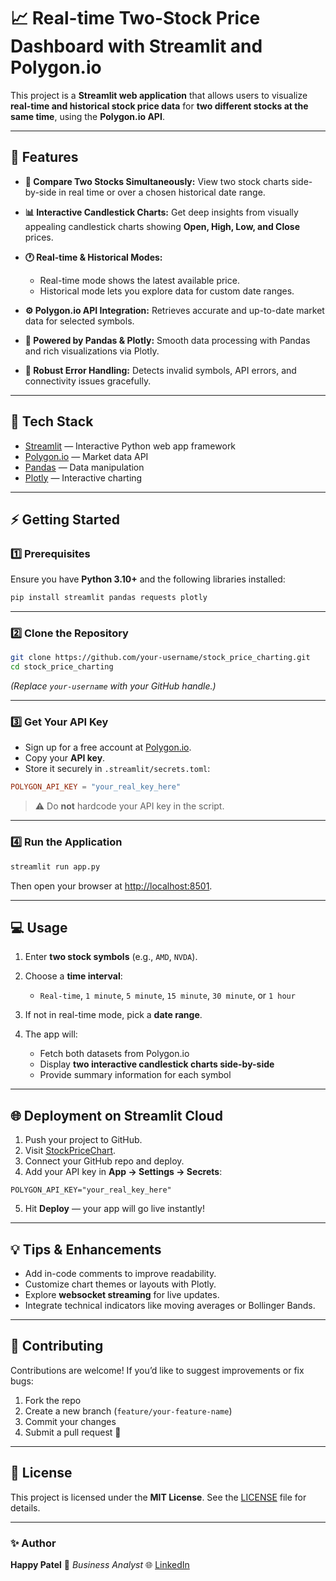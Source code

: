 

# 📈 Real-time Two-Stock Price Dashboard with Streamlit and Polygon.io

This project is a **Streamlit web application** that allows users to visualize **real-time and historical stock price data** for **two different stocks at the same time**, using the **Polygon.io API**.

---

## 🚀 Features

* **🔹 Compare Two Stocks Simultaneously:**
  View two stock charts side-by-side in real time or over a chosen historical date range.

* **📊 Interactive Candlestick Charts:**
  Get deep insights from visually appealing candlestick charts showing **Open, High, Low, and Close** prices.

* **🕐 Real-time & Historical Modes:**

  * Real-time mode shows the latest available price.
  * Historical mode lets you explore data for custom date ranges.

* **⚙️ Polygon.io API Integration:**
  Retrieves accurate and up-to-date market data for selected symbols.

* **📁 Powered by Pandas & Plotly:**
  Smooth data processing with Pandas and rich visualizations via Plotly.

* **💪 Robust Error Handling:**
  Detects invalid symbols, API errors, and connectivity issues gracefully.

---

## 🧰 Tech Stack

* [Streamlit](https://streamlit.io/) — Interactive Python web app framework
* [Polygon.io](https://polygon.io/) — Market data API
* [Pandas](https://pandas.pydata.org/) — Data manipulation
* [Plotly](https://plotly.com/python/) — Interactive charting

---

## ⚡ Getting Started

### **1️⃣ Prerequisites**

Ensure you have **Python 3.10+** and the following libraries installed:

```bash
pip install streamlit pandas requests plotly
```

---

### **2️⃣ Clone the Repository**

```bash
git clone https://github.com/your-username/stock_price_charting.git
cd stock_price_charting
```

*(Replace `your-username` with your GitHub handle.)*

---

### **3️⃣ Get Your API Key**

* Sign up for a free account at [Polygon.io](https://polygon.io/).
* Copy your **API key**.
* Store it securely in `.streamlit/secrets.toml`:

```toml
POLYGON_API_KEY = "your_real_key_here"
```

> ⚠️ Do **not** hardcode your API key in the script.

---

### **4️⃣ Run the Application**

```bash
streamlit run app.py
```

Then open your browser at [http://localhost:8501](http://localhost:8501).

---

## 💻 Usage

1. Enter **two stock symbols** (e.g., `AMD`, `NVDA`).
2. Choose a **time interval**:

   * `Real-time`, `1 minute`, `5 minute`, `15 minute`, `30 minute`, or `1 hour`
3. If not in real-time mode, pick a **date range**.
4. The app will:

   * Fetch both datasets from Polygon.io
   * Display **two interactive candlestick charts side-by-side**
   * Provide summary information for each symbol

---

## 🌐 Deployment on Streamlit Cloud

1. Push your project to GitHub.
2. Visit [StockPriceChart](https://stockpricecharting-20072054.streamlit.app/).
3. Connect your GitHub repo and deploy.
4. Add your API key in **App → Settings → Secrets**:

```
POLYGON_API_KEY="your_real_key_here"
```

5. Hit **Deploy** — your app will go live instantly!

---

## 💡 Tips & Enhancements

* Add in-code comments to improve readability.
* Customize chart themes or layouts with Plotly.
* Explore **websocket streaming** for live updates.
* Integrate technical indicators like moving averages or Bollinger Bands.

---

## 🤝 Contributing

Contributions are welcome!
If you’d like to suggest improvements or fix bugs:

1. Fork the repo
2. Create a new branch (`feature/your-feature-name`)
3. Commit your changes
4. Submit a pull request 🚀

---

## 📜 License

This project is licensed under the **MIT License**.
See the [LICENSE](LICENSE) file for details.

---

### ✨ Author

**Happy Patel**
💼 *Business Analyst*
🌐 [LinkedIn](https://github.com/PATELHAPPY2811)

